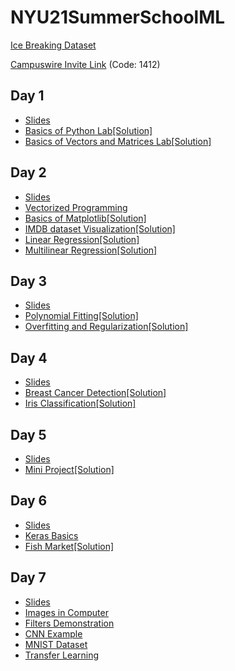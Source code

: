 # NYU21SummerSchoolML
[Ice Breaking Dataset](https://docs.google.com/spreadsheets/d/1RZ5YzxpeLsS16EGDoPcF4PM5WLGAGXrwq5ZCF4KNcaQ/edit?usp=sharing)

[Campuswire Invite Link](https://campuswire.com/p/GDCEB5FDA) (Code: 1412)

## Day 1
- [Slides](https://github.com/BolunDai0216/NYU21SummerSchoolML/blob/main/Day%201/Day%201%20Introduction%20to%20Machine%20Learning.pdf)
- [Basics of Python Lab](https://github.com/BolunDai0216/NYU21SummerSchoolML/blob/main/Day%201/demo_python_basics.ipynb)[[Solution]](https://github.com/BolunDai0216/NYU21SummerSchoolML/blob/main/Day%201/demo_python_basics_with_solution.ipynb)
- [Basics of Vectors and Matrices Lab](https://github.com/BolunDai0216/NYU21SummerSchoolML/blob/main/Day%201/demo_vectors_matrices.ipynb)[[Solution]](https://github.com/BolunDai0216/NYU21SummerSchoolML/blob/main/Day%201/demo_vectors_matrices_solution.ipynb)

## Day 2
- [Slides](https://github.com/BolunDai0216/NYU21SummerSchoolML/blob/main/Day%202/Day%202%20Linear%20Regression.pdf)
- [Vectorized Programming](https://github.com/BolunDai0216/NYU21SummerSchoolML/blob/main/Day%202/vectorize_programming.ipynb)
- [Basics of Matplotlib](https://github.com/BolunDai0216/NYU21SummerSchoolML/blob/main/Day%202/demo_plot.ipynb)[[Solution]](https://github.com/BolunDai0216/NYU21SummerSchoolML/blob/main/Day%202/demo_plot_with_solution.ipynb)
- [IMDB dataset Visualization](https://github.com/BolunDai0216/NYU21SummerSchoolML/blob/main/Day%202/lab_icebreaker.ipynb)[[Solution]](https://github.com/BolunDai0216/NYU21SummerSchoolML/blob/main/Day%202/lab_icebreaker_with_solution.ipynb)
- [Linear Regression](https://github.com/BolunDai0216/NYU21SummerSchoolML/blob/main/Day%202/demo_boston_housing_one_variable.ipynb)[[Solution]](https://github.com/BolunDai0216/NYU21SummerSchoolML/blob/main/Day%202/demo_boston_housing_one_variable_sol.ipynb)
- [Multilinear Regression](https://github.com/BolunDai0216/NYU21SummerSchoolML/blob/main/Day%202/demo_multilinear.ipynb)[[Solution]](https://github.com/BolunDai0216/NYU21SummerSchoolML/blob/main/Day%202/demo_multilinear_sol.ipynb)

## Day 3
 - [Slides](https://github.com/BolunDai0216/NYU21SummerSchoolML/blob/main/Day%203/Day_3__Overfitting_and_Regularization.pdf)
 - [Polynomial Fitting](https://github.com/BolunDai0216/NYU21SummerSchoolML/blob/main/Day%203/demo_fit_polynomial.ipynb)[[Solution]](https://github.com/BolunDai0216/NYU21SummerSchoolML/blob/main/Day%203/demo_fit_polynomial_solution.ipynb)
 - [Overfitting and Regularization](https://github.com/BolunDai0216/NYU21SummerSchoolML/blob/main/Day%203/demo_overfitting_regularization.ipynb)[[Solution]](https://github.com/BolunDai0216/NYU21SummerSchoolML/blob/main/Day%203/demo_overfitting_regularization_solution.ipynb)

## Day 4
 - [Slides](https://github.com/BolunDai0216/NYU21SummerSchoolML/blob/main/Day%204/Day_4__Linear_Classifiers.pdf)
 - [Breast Cancer Detection](https://github.com/BolunDai0216/NYU21SummerSchoolML/blob/main/Day%204/demo_breast_cancer.ipynb)[[Solution]](https://github.com/BolunDai0216/NYU21SummerSchoolML/blob/main/Day%204/demo_breast_cancer_solution.ipynb)
 - [Iris Classification](https://github.com/BolunDai0216/NYU21SummerSchoolML/blob/main/Day%204/demo_iris.ipynb)[[Solution]](https://github.com/BolunDai0216/NYU21SummerSchoolML/blob/main/Day%204/demo_iris_solution.ipynb)

## Day 5
 - [Slides](https://github.com/BolunDai0216/NYU21SummerSchoolML/blob/main/Day%205/lecture05_Mini_Project.pdf)
 - [Mini Project](https://github.com/BolunDai0216/NYU21SummerSchoolML/blob/main/Day%205/fish_market.ipynb)[[Solution]](https://github.com/BolunDai0216/NYU21SummerSchoolML/blob/main/Day%205/fish_market_sol.ipynb)

## Day 6
- [Slides](https://github.com/BolunDai0216/NYU21SummerSchoolML/blob/main/Day%206/Day_6__Neural_Networks.pdf)
- [Keras Basics](https://github.com/BolunDai0216/NYU21SummerSchoolML/blob/main/Day%206/demo_tf_keras_basics.ipynb)
- [Fish Market](https://github.com/BolunDai0216/NYU21SummerSchoolML/blob/main/Day%206/lab_mlp_fish_market_keras.ipynb)[[Solution]](https://github.com/BolunDai0216/NYU21SummerSchoolML/blob/main/Day%206/lab_mlp_fish_market_keras_sol.ipynb)

## Day 7
- [Slides](https://github.com/BolunDai0216/NYU21SummerSchoolML/blob/main/Day%207/Day%207%20Convolutional%20Neural%20Networks.pdf)
- [Images in Computer](https://github.com/BolunDai0216/NYU21SummerSchoolML/blob/main/Day%207/Images_In_Computer_Demo.ipynb)
- [Filters Demonstration](https://github.com/BolunDai0216/NYU21SummerSchoolML/blob/main/Day%207/Kernels_Demo.ipynb)
- [CNN Example](https://github.com/BolunDai0216/NYU21SummerSchoolML/blob/main/Day%207/cnn_example.ipynb)
- [MNIST Dataset](https://github.com/BolunDai0216/NYU21SummerSchoolML/blob/main/Day%207/demo_MNIST.ipynb)
- [Transfer Learning](https://github.com/BolunDai0216/NYU21SummerSchoolML/blob/main/Day%207/lab_transfer_learning_dog_cat.ipynb)
